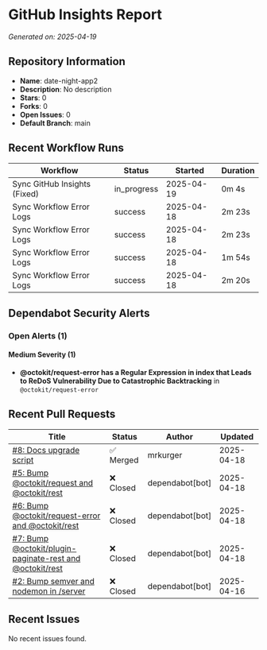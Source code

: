 # GitHub Insights Report

*Generated on: 2025-04-19*

## Repository Information

- **Name**: date-night-app2
- **Description**: No description
- **Stars**: 0
- **Forks**: 0
- **Open Issues**: 0
- **Default Branch**: main

## Recent Workflow Runs

| Workflow | Status | Started | Duration |
|----------|--------|---------|----------|
| Sync GitHub Insights (Fixed) | in_progress | 2025-04-19 | 0m 4s |
| Sync Workflow Error Logs | success | 2025-04-18 | 2m 23s |
| Sync Workflow Error Logs | success | 2025-04-18 | 2m 23s |
| Sync Workflow Error Logs | success | 2025-04-18 | 1m 54s |
| Sync Workflow Error Logs | success | 2025-04-18 | 2m 20s |

## Dependabot Security Alerts

### Open Alerts (1)

#### Medium Severity (1)

- **@octokit/request-error has a Regular Expression in index that Leads to ReDoS Vulnerability Due to Catastrophic Backtracking** in `@octokit/request-error`

## Recent Pull Requests

| Title | Status | Author | Updated |
|-------|--------|--------|--------|
| [#8: Docs upgrade script](https://github.com/mrkurger/date-night-app2/pull/8) | ✅ Merged | mrkurger | 2025-04-18 |
| [#5: Bump @octokit/request and @octokit/rest](https://github.com/mrkurger/date-night-app2/pull/5) | ❌ Closed | dependabot[bot] | 2025-04-18 |
| [#6: Bump @octokit/request-error and @octokit/rest](https://github.com/mrkurger/date-night-app2/pull/6) | ❌ Closed | dependabot[bot] | 2025-04-18 |
| [#7: Bump @octokit/plugin-paginate-rest and @octokit/rest](https://github.com/mrkurger/date-night-app2/pull/7) | ❌ Closed | dependabot[bot] | 2025-04-18 |
| [#2: Bump semver and nodemon in /server](https://github.com/mrkurger/date-night-app2/pull/2) | ❌ Closed | dependabot[bot] | 2025-04-16 |

## Recent Issues

No recent issues found.

